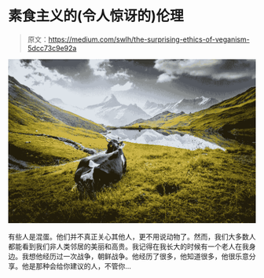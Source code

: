 # 素食主义的(令人惊讶的)伦理

> 原文：<https://medium.com/swlh/the-surprising-ethics-of-veganism-5dcc73c9e92a>

![](img/6a9f36e310fa0bc51c19dc944e57f7a2.png)

有些人是混蛋。他们并不真正关心其他人，更不用说动物了。然而，我们大多数人都能看到我们非人类邻居的美丽和高贵。我记得在我长大的时候有一个老人在我身边。我想他经历过一次战争，朝鲜战争。他经历了很多，他知道很多，他很乐意分享。他是那种会给你建议的人，不管你…